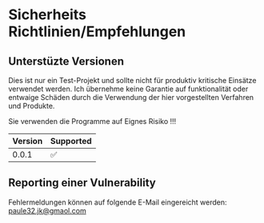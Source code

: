 # Sicherheits Richtlinien/Empfehlungen

## Unterstüzte Versionen

Dies ist nur ein Test-Projekt und sollte nicht für produktiv kritische Einsätze
verwendet werden.
Ich übernehme keine Garantie auf funktionalität oder entwaige Schäden durch die
Verwendung der hier vorgestellten Verfahren und Produkte.

Sie verwenden die Programme auf Eignes Risiko !!!

| Version | Supported          |
| ------- | ------------------ |
| 0.0.1   | :white_check_mark: |

## Reporting einer Vulnerability

Fehlermeldungen können auf folgende E-Mail eingereicht werden:<br>
paule32.jk@gmaol.com
